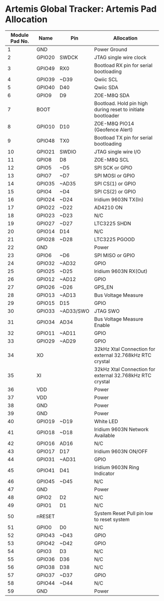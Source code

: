 # Artemis Global Tracker: Artemis Pad Allocation

| Module Pad No. | Name | Pin | Allocation |
|---|---|---|---|
| 1 | GND | | Power Ground |
| 2 | GPIO20 | SWDCK | JTAG single wire clock |
| 3 | GPIO49 | RX0 | Bootload RX pin for serial bootloading |
| 4 | GPIO39 | ~D39 | Qwiic SCL |
| 5 | GPIO40 | D40 | Qwiic SDA |
| 6 | GPIO9 | D9 | ZOE-M8Q SDA |
| 7 | BOOT | | Bootload. Hold pin high during reset to initiate bootloader |
| 8 | GPIO10 | D10 | ZOE-M8Q PIO14 (Geofence Alert) |
| 9 | GPIO48 | TX0 | Bootload TX pin for serial bootloading |
| 10 | GPIO21 | SWDIO | JTAG single wire I/O |
| 11 | GPIO8 | D8 | ZOE-M8Q SCL |
| 12 | GPIO5 | ~D5 | SPI SCK or GPIO |
| 13 | GPIO7 | ~D7 | SPI MOSI or GPIO |
| 14 | GPIO35 | ~AD35 | SPI CS(1) or GPIO |
| 15 | GPIO4 | ~D4 | SPI CS(2) or GPIO |
| 16 | GPIO24 | ~D24 | Iridium 9603N TX(In) |
| 17 | GPIO22 | ~D22 | AD4210 ON |
| 18 | GPIO23 | ~D23 | N/C |
| 19 | GPIO27 | ~D27 | LTC3225 SHDN |
| 20 | GPIO14 | D14 | N/C |
| 21 | GPIO28 | ~D28 | LTC3225 PGOOD |
| 22 | GND | | Power |
| 23 | GPIO6 | ~D6 | SPI MISO or GPIO |
| 24 | GPIO32 | ~AD32 | GPIO |
| 25 | GPIO25 | ~D25 | Iridium 9603N RX(Out) |
| 26 | GPIO12 | ~AD12 | GPIO |
| 27 | GPIO26 | ~D26 | GPS_EN |
| 28 | GPIO13 | ~AD13 | Bus Voltage Measure |
| 29 | GPIO15 | D15 | GPIO |
| 30 | GPIO33 | ~AD33/SWO | JTAG SWO |
| 31 | GPIO34 | AD34 | Bus Voltage Measure Enable |
| 32 | GPIO11 | ~AD11 | GPIO |
| 33 | GPIO29 | ~AD29 | GPIO |
| 34 | XO | | 32kHz Xtal Connection for external 32.768kHz RTC crystal |
| 35 | XI | | 32kHz Xtal Connection for external 32.768kHz RTC crystal |
| 36 | VDD | | Power |
| 37 | VDD | | Power |
| 38 | GND | | Power |
| 39 | GND | | Power |
| 40 | GPIO19 | ~D19 | White LED |
| 41 | GPIO18 | ~D18 | Iridium 9603N Network Available |
| 42 | GPIO16 | AD16 | N/C |
| 43 | GPIO17 | D17 | Iridium 9603N ON/OFF |
| 44 | GPIO31 | ~AD31 | GPIO |
| 45 | GPIO41 | D41 | Iridium 9603N Ring Indicator |
| 46 | GPIO45 | ~D45 | N/C |
| 47 | GND | | Power |
| 48 | GPIO2 | D2 | N/C |
| 49 | GPIO1 | D1 | N/C |
| 50 | nRESET | | System Reset Pull pin low to reset system |
| 51 | GPIO0 | D0 | N/C |
| 52 | GPIO43 | ~D43 | GPIO |
| 53 | GPIO42 | ~D42 | GPIO |
| 54 | GPIO3 | D3 | N/C |
| 55 | GPIO36 | D36 | N/C |
| 56 | GPIO38 | D38 | N/C |
| 57 | GPIO37 | ~D37 | GPIO |
| 58 | GPIO44 | ~D44 | N/C |
| 59 | GND | | Power |
